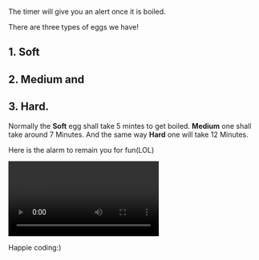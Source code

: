 
The timer will give you an alert once it is boiled. 

There are three types of eggs we have!
## 1. Soft
## 2. Medium and
## 3. Hard.

Normally the **Soft** egg shall take 5 mintes to get boiled. **Medium** one shall take around 7 Minutes. And the same way **Hard** one will take 12 Minutes. 

Here is the alarm to remain you for fun(LOL) 



![Alt Text](https://github.com/MuthuHere/iOS-EggTimer/blob/master/Untitled.mov)


Happie coding:)
